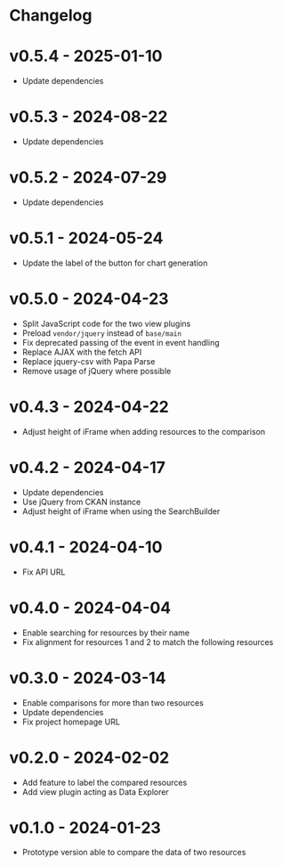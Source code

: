 # Changelog

# v0.5.4 - 2025-01-10
- Update dependencies

# v0.5.3 - 2024-08-22
- Update dependencies

# v0.5.2 - 2024-07-29
- Update dependencies

# v0.5.1 - 2024-05-24
- Update the label of the button for chart generation

# v0.5.0 - 2024-04-23
- Split JavaScript code for the two view plugins
- Preload `vendor/jquery` instead of `base/main`
- Fix deprecated passing of the event in event handling
- Replace AJAX with the fetch API
- Replace jquery-csv with Papa Parse
- Remove usage of jQuery where possible

# v0.4.3 - 2024-04-22
- Adjust height of iFrame when adding resources to the comparison

# v0.4.2 - 2024-04-17
- Update dependencies
- Use jQuery from CKAN instance
- Adjust height of iFrame when using the SearchBuilder

# v0.4.1 - 2024-04-10
- Fix API URL

# v0.4.0 - 2024-04-04
- Enable searching for resources by their name
- Fix alignment for resources 1 and 2 to match the following resources

# v0.3.0 - 2024-03-14
- Enable comparisons for more than two resources
- Update dependencies
- Fix project homepage URL

# v0.2.0 - 2024-02-02
- Add feature to label the compared resources
- Add view plugin acting as Data Explorer

# v0.1.0 - 2024-01-23
- Prototype version able to compare the data of two resources
